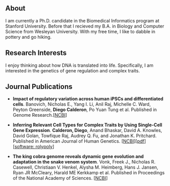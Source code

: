 ## About

I am currently a Ph.D. candidate in the Biomedical Informatics program at Stanford University. Before that I recieved my B.A. in Biology and Computer Science from Wesleyan University. With my free time, I like to dabble in pottery and go hiking.

## Research Interests

I enjoy thinking about how DNA is translated into life. Specifically, I am interested in the genetics of gene regulation and complex traits.

## Journal Publications

+ **Impact of regulatory variation across human iPSCs and differentiated cells**. Banovich, Nicholas E., Yang I. Li, Anil Raj, Michelle C. Ward, Peyton Greenside, **Diego Calderon**, Po Yuan Tung et al. Published in Genome Research.[[NCBI](https://www.ncbi.nlm.nih.gov/pubmed/29208628)]


+ **Inferring Relevant Cell Types for Complex Traits by Using Single-Cell Gene Expression**. **Calderon, Diego**, Anand Bhaskar, David A. Knowles, David Golan, Towfique Raj, Audrey Q. Fu, and Jonathan K. Pritchard. Published in American Journal of Human Genetics. [[NCBI](https://www.ncbi.nlm.nih.gov/pubmed/29106824)][[pdf](1-s2.0-S0002929717303786-main.pdf)][[software: rolypoly](https://cran.r-project.org/package=rolypoly)]

+ **The king cobra genome reveals dynamic gene evolution and adaptation in the snake venom system**. Vonk, Freek J., Nicholas R. Casewell, Christiaan V. Henkel, Alysha M. Heimberg, Hans J. Jansen, Ryan JR McCleary, Harald ME Kerkkamp et al. Published in Proceedings of the National Academy of Sciences. [[NCBI](https://www.ncbi.nlm.nih.gov/pubmed/24297900)]
